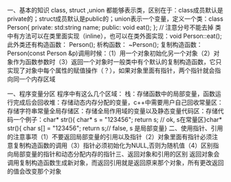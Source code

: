 一、基本的知识
class, struct ,union 都能够表示类，区别在于：class成员默认是private的；struct成员默认是public的；union表示一个变量，定义一个类：class Person{    private:    std:string name;
    public:     void eat();
}; // 注意分号不能去掉
类中有方法可以在类里面实现（inline），也可以在类外面实现：void Person::eat();
此外类还有构造函数：
Person();
析构函数：
~Person();
复制构造函数：
Person(const Person &p)调用时候：（1）用一个对象初始化另一个对象（2）对象作为函数参数时（3）返回一个对象时一般类中有个默认的复制构造函数，它只实现了对象中每个属性的赋值操作（？），如果对象里面有指针，两个指针就会指向同一个内存区域





一、程序变量分区
程序中有这么几个区域：
栈：存储函数中的局部变量，函数运行完成后会回收堆：存储动态内存分配的变量，c++中需要用户自己回收常量区：存储字符串常量全局存储区：存储全局作用域的变量以及静态变量代码区：存储代码一个例子：char* str(){   char* s = "123456";   return s; // ok, s在常量区}char* str(){    char s[] = "123456";    return s;// false, s 是局部变量}
二、使用指针、引用的注意事项（1）不要返回局部变量的引用以及指针（2）对象里面有指针必须注意复制构造函数的调用（3）指针必须初始化为NULL,否则为随机值（4）区别指向局部变量的指针和动态分配内存的指针三、返回对象和引用的区别
返回对象会调用复制构造函数生成新对象，而返回引用就是返回原来那个对象，所有更改返回的值会改变那个对象